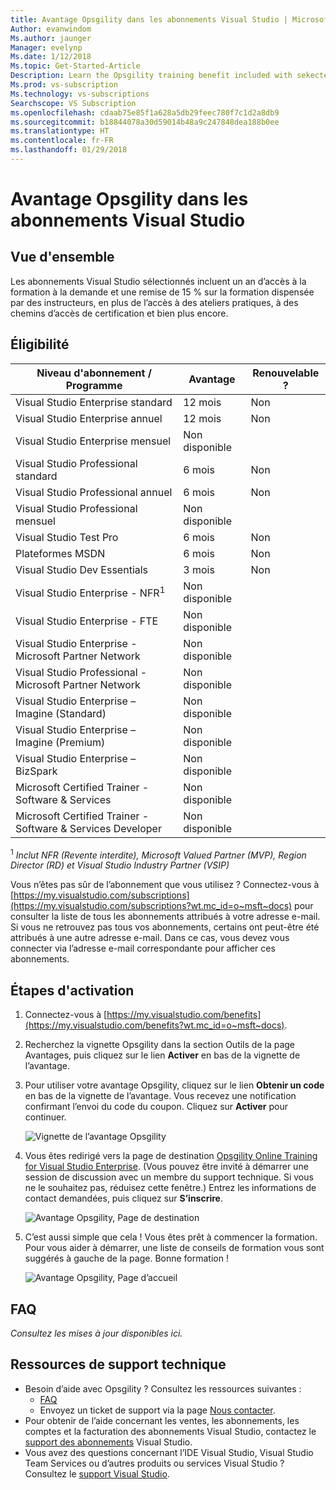 ```yaml
---
title: Avantage Opsgility dans les abonnements Visual Studio | Microsoft Docs
Author: evanwindom
Ms.author: jaunger
Manager: evelynp
Ms.date: 1/12/2018
Ms.topic: Get-Started-Article
Description: Learn the Opsgility training benefit included with sekected Visual Studio subscription.
Ms.prod: vs-subscription
Ms.technology: vs-subscriptions
Searchscope: VS Subscription
ms.openlocfilehash: cdaab75e85f1a628a5db29feec780f7c1d2a8db9
ms.sourcegitcommit: b18844078a30d59014b48a9c247848dea188b0ee
ms.translationtype: HT
ms.contentlocale: fr-FR
ms.lasthandoff: 01/29/2018
---
```

# <a name="the-opsgility-benefit-in-visual-studio-subscriptions"></a>Avantage Opsgility dans les abonnements Visual Studio

## <a name="overview"></a>Vue d'ensemble
Les abonnements Visual Studio sélectionnés incluent un an d’accès à la formation à la demande et une remise de 15 % sur la formation dispensée par des instructeurs, en plus de l’accès à des ateliers pratiques, à des chemins d’accès de certification et bien plus encore.  

## <a name="eligibility"></a>Éligibilité
| Niveau d'abonnement / Programme                                                  | Avantage               | Renouvelable ?                                                         |
|-------------------------------------------------------------------------------|-----------------------|--------------------------------------------------------------------|
| Visual Studio Enterprise standard                                             | 12 mois             |  Non                                                                |
| Visual Studio Enterprise annuel                                               | 12 mois             |  Non                                                                |
| Visual Studio Enterprise mensuel                                              | Non disponible         |                                                                    |
| Visual Studio Professional standard                                           | 6 mois              |  Non                                                                |
| Visual Studio Professional annuel                                             | 6 mois              |  Non                                                                | 
| Visual Studio Professional mensuel                                            | Non disponible         |                                                                    |
| Visual Studio Test Pro                                                        | 6 mois              |  Non                                                                |
| Plateformes MSDN                                                                | 6 mois              |  Non                                                                |
| Visual Studio Dev Essentials                                                  | 3 mois              |  Non                                                                |
| Visual Studio Enterprise - NFR<sup>1</sup>                                               | Non disponible         |                                                                    |
| Visual Studio Enterprise - FTE                                                | Non disponible         |                                                                    |
| Visual Studio Enterprise - Microsoft Partner Network                          | Non disponible         |                                                                    |
| Visual Studio Professional - Microsoft Partner Network                        | Non disponible         |                                                                    |
| Visual Studio Enterprise – Imagine (Standard)                                 | Non disponible         |                                                                    |
| Visual Studio Enterprise – Imagine (Premium)                                  | Non disponible         |                                                                    |
| Visual Studio Enterprise – BizSpark                                           | Non disponible         |                                                                    |
| Microsoft Certified Trainer - Software & Services                             | Non disponible         |                                                                    |
| Microsoft Certified Trainer - Software & Services Developer                   | Non disponible         |                                                                    |

<sup>1</sup>  *Inclut NFR (Revente interdite), Microsoft Valued Partner (MVP), Region Director (RD) et Visual Studio Industry Partner (VSIP)*  

Vous n’êtes pas sûr de l’abonnement que vous utilisez ?  Connectez-vous à [https://my.visualstudio.com/subscriptions](https://my.visualstudio.com/subscriptions?wt.mc_id=o~msft~docs) pour consulter la liste de tous les abonnements attribués à votre adresse e-mail. Si vous ne retrouvez pas tous vos abonnements, certains ont peut-être été attribués à une autre adresse e-mail.  Dans ce cas, vous devez vous connecter via l’adresse e-mail correspondante pour afficher ces abonnements. 

## <a name="activation-steps"></a>Étapes d'activation
1.  Connectez-vous à [https://my.visualstudio.com/benefits](https://my.visualstudio.com/benefits?wt.mc_id=o~msft~docs).

2.  Recherchez la vignette Opsgility dans la section Outils de la page Avantages, puis cliquez sur le lien **Activer** en bas de la vignette de l’avantage.  

3.  Pour utiliser votre avantage Opsgility, cliquez sur le lien **Obtenir un code** en bas de la vignette de l’avantage.   Vous recevez une notification confirmant l’envoi du code du coupon.  Cliquez sur **Activer** pour continuer.

    ![Vignette de l’avantage Opsgility](_img\vs-opsgility\vs-opsgility-tile.png)


4.  Vous êtes redirigé vers la page de destination [Opsgility Online Training for Visual Studio Enterprise](https://www.opsgility.com/vse).  (Vous pouvez être invité à démarrer une session de discussion avec un membre du support technique.  Si vous ne le souhaitez pas, réduisez cette fenêtre.)  Entrez les informations de contact demandées, puis cliquez sur **S’inscrire**.  

    ![Avantage Opsgility, Page de destination](_img\vs-opsgility\vs-opsgility-registration.png)

5.  C’est aussi simple que cela !  Vous êtes prêt à commencer la formation.  Pour vous aider à démarrer, une liste de conseils de formation vous sont suggérés à gauche de la page.  Bonne formation !

    ![Avantage Opsgility, Page d’accueil](_img\vs-opsgility\vs-opsgility-home-cropped.png)

## <a name="faq"></a>FAQ
*Consultez les mises à jour disponibles ici.*

## <a name="support-resources"></a>Ressources de support technique
-  Besoin d’aide avec Opsgility ?  Consultez les ressources suivantes :
    - [FAQ](https://www.opsgility.com/Home/FAQ)
    - Envoyez un ticket de support via la page [Nous contacter](https://www.opsgility.com/SupportTicket). 
-  Pour obtenir de l’aide concernant les ventes, les abonnements, les comptes et la facturation des abonnements Visual Studio, contactez le [support des abonnements](https://www.visualstudio.com/subscriptions/support/) Visual Studio.
-  Vous avez des questions concernant l’IDE Visual Studio, Visual Studio Team Services ou d’autres produits ou services Visual Studio ?  Consultez le [support Visual Studio](https://www.visualstudio.com/support/). 